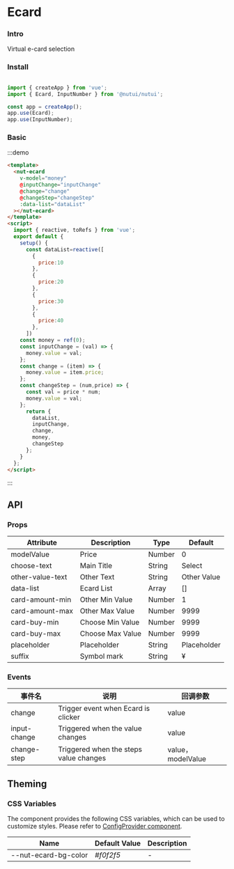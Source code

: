 # Ecard

### Intro

Virtual e-card selection

### Install

```javascript

import { createApp } from 'vue';
import { Ecard, InputNumber } from '@nutui/nutui';

const app = createApp();
app.use(Ecard);
app.use(InputNumber);

```

### Basic

:::demo

```html
<template>
  <nut-ecard
    v-model="money"
    @inputChange="inputChange"
    @change="change"
    @changeStep="changeStep"
    :data-list="dataList"
  ></nut-ecard>
</template>
<script>
  import { reactive, toRefs } from 'vue';
  export default {
    setup() {
      const dataList=reactive([
        {
          price:10
        },
        {
          price:20
        },
        {
          price:30
        },
        {
          price:40
        },
      ])
    const money = ref(0);
    const inputChange = (val) => {
      money.value = val;
    };
    const change = (item) => {
      money.value = item.price;
    };
    const changeStep = (num,price) => {
      const val = price * num;
      money.value = val;
    };
      return {
        dataList,
        inputChange,
        change,
        money,
        changeStep
      };
    }
  };
</script>
```

:::

## API

### Props

| Attribute | Description | Type   | Default 
|--------------|----------------------------------|--------|------------------|
| modelValue        | Price                | Number | 0            |
| choose-text         | Main Title               | String |  Select   |
| other-value-text        | Other Text   | String |         Other Value        |
| data-list         | Ecard List| Array |        []        |
| card-amount-min| Other Min Value     | Number | 1|
| card-amount-max        | Other Max Value                      | Number | 9999            |
| card-buy-min        | Choose Min Value                      | Number | 9999            |
| card-buy-max        | Choose Max Value                      | Number | 9999            |
| placeholder        | Placeholder                     | String |    Placeholder       |
| suffix        | Symbol mark                      | String | ¥            |

### Events

| 事件名 | 说明           | 回调参数     |
|--------|----------------|--------------|
| change  | Trigger event when Ecard is clicker | value |
| input-change  | Triggered when the value changes |value |
| change-step  | Triggered when the steps value changes | value，modelValue |

## Theming

### CSS Variables

The component provides the following CSS variables, which can be used to customize styles. Please refer to [ConfigProvider component](#/en-US/config-provider).

| Name | Default Value | Description |
| --------------------------------------- | -------------------------- | ---- |
| --nut-ecard-bg-color                    | _#f0f2f5_        | -    |

